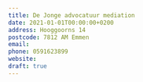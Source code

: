 ```yaml
---
title: De Jonge advocatuur mediation
date: 2021-01-01T00:00:00+0200
address: Hooggoorns 14
postcode: 7812 AM Emmen
email: 
phone: 0591623899
website: 
draft: true
---
```


